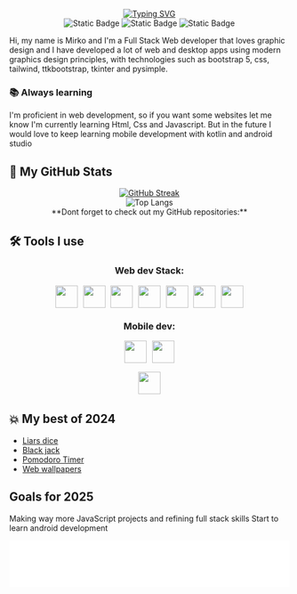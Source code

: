 <!-- <img src="https://raw.githubusercontent.com/SelfMadeSystem/SelfMadeSystem/4db1454ab1db74ec58ea2b64cf026e6c67015c2d/wave-top.svg"> -->

<p align='center'>
   <a href="https://git.io/typing-svg"><img width='800px' src="https://readme-typing-svg.demolab.com?font=Fira+Code&pause=1000&color=13CCF7&center=true&vCenter=true&width=500&lines=Full+Stack+Developer;Mirko+Joel+Ruhl" alt="Typing SVG"/></a>
      <br>
      
   <img alt="Static Badge" src="https://img.shields.io/badge/JavaScript-black?style=for-the-badge&logo=javascript">   
   <img alt="Static Badge" src="https://img.shields.io/badge/Python-black?style=for-the-badge&logo=Python">   
   <img alt="Static Badge" src="https://img.shields.io/badge/Android-black?style=for-the-badge&logo=android">
   
   <!-- <img alt="Static Badge" src="https://img.shields.io/badge/with%20%Android-Beginner-blue?style=flat-square&logo=android"> -->
</p>

Hi, my name is Mirko and I'm a Full Stack Web developer that loves graphic design and I have developed a lot of web and desktop apps using modern graphics design principles, with technologies such as bootstrap 5, css, tailwind, ttkbootstrap, tkinter and pysimple.
<br />

### 📚 Always learning
I'm proficient in web development, so if you want some websites let me know
I'm currently learning Html, Css and Javascript. But in the future I would love to keep learning mobile development with kotlin and android studio



## 👀 My GitHub Stats

<p align="center">
  <a href="https://git.io/streak-stats"><img src="https://github-readme-streak-stats-ecru-theta.vercel.app?user=RuhlMirko&theme=github-dark-blue" alt="GitHub Streak" width='400px' /></a>
   <br>
  <img src="https://github-readme-stats.vercel.app/api/top-langs/?username=RuhlMirko&layout=compact&theme=holi" alt="Top Langs" width="400px"/>
   <br>
  **Dont forget to check out my GitHub repositories:**
</p>



## 🛠 Tools I use
<div align="center">     

### Web dev Stack:
<div style='display:flex; justify-content:center;gap:1vw; margin-bottom:1rem;'>
<img src="https://cdn.jsdelivr.net/gh/devicons/devicon@latest/icons/html5/html5-original.svg" height="40" width="40"/>
<img src="https://cdn.jsdelivr.net/gh/devicons/devicon@latest/icons/css3/css3-original.svg" height="40" width="40"/>
<img src="https://cdn.jsdelivr.net/gh/devicons/devicon@latest/icons/javascript/javascript-original.svg" height="40" width="40"/>
<img src="https://cdn.jsdelivr.net/gh/devicons/devicon@latest/icons/bootstrap/bootstrap-original.svg" height="40" width="40"/>  
<img src="https://cdn.jsdelivr.net/gh/devicons/devicon@latest/icons/react/react-original.svg" height="40" width="40"/>
<img src="https://cdn.jsdelivr.net/gh/devicons/devicon@latest/icons/streamlit/streamlit-original.svg" height="40" width="40"/>
<img src="https://cdn.jsdelivr.net/gh/devicons/devicon@latest/icons/python/python-original.svg" height="40" width="40"/>  
</div>

### Mobile dev:
<div style='display:flex; justify-content:center;gap:1vw; margin-bottom:1rem;'>
    <img src="https://cdn.jsdelivr.net/gh/devicons/devicon@latest/icons/androidstudio/androidstudio-original.svg" height="40" width="40"/> 
    <img src="https://cdn.jsdelivr.net/gh/devicons/devicon@latest/icons/kotlin/kotlin-original.svg" height="40" width="40"/>
</div>

<div style='display:flex; justify-content:center;gap:1vw; margin-bottom:1rem;'>
  <a href="https://www.linkedin.com/in/mirko-ruhl-730581200/"><img src="https://cdn.jsdelivr.net/gh/devicons/devicon@latest/icons/linkedin/linkedin-original.svg" height="40" width="40"/></a>
  
</div>
</div>

## 💥 My best of 2024
<ul>
   <li><a href="https://github.com/RuhlMirko/js-lying-dice"> Liars dice </a> </li> 
   <li><a href= "https://github.com/RuhlMirko/javascript-blackjack " >Black jack</a></li>
   <li> <a href="https://github.com/RuhlMirko/pomodoro-timer" > Pomodoro Timer</a></li>
   <li> <a href="https://github.com/RuhlMirko/wallpaper-engine">Web wallpapers</a></li>
</ul>

## Goals for 2025
Making way more JavaScript projects and refining full stack skills
Start to learn android development 
<!--
**RuhlMirko/RuhlMirko** is a ✨ _special_ ✨ repository because its `README.md` (this file) appears on your GitHub profile.

Here are some ideas to get you started:

- 🔭 I’m currently working on ...
- 🌱 I’m currently learning ...
- 👯 I’m looking to collaborate on ...
- 🤔 I’m looking for help with ...
- 💬 Ask me about ...
- 📫 How to reach me: ...
- 😄 Pronouns: ...
- ⚡ Fun fact: ...
-->
<img src="https://raw.githubusercontent.com/SelfMadeSystem/SelfMadeSystem/main/wave-bottom.svg">

